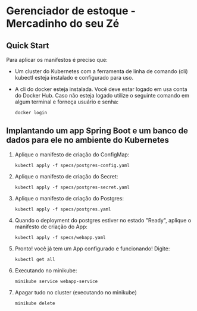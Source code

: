 # Gerenciador de estoque - Mercadinho do seu Zé


## Quick Start
Para aplicar os manifestos é preciso que:
- Um cluster do Kubernetes com a ferramenta de linha de comando (cli) kubectl esteja instalado e configurado para uso.
- A cli do docker esteja instalada. Você deve estar logado em usa conta do Docker Hub. Caso não esteja logado utilize o
  seguinte comando em algum terminal e forneça usuário e senha:
  
  ```
  docker login
  ```
## Implantando um app Spring Boot e um banco de dados para ele no ambiente do Kubernetes
1. Aplique o manifesto de criação do ConfigMap:
   
   ```
   kubectl apply -f specs/postgres-config.yaml
   ```
3. Aplique o manifesto de criação do Secret:
 
   ```
   kubectl apply -f specs/postgres-secret.yaml
   ```
5. Aplique o manifesto de criação do Postgres:

   ```
   kubectl apply -f specs/postgres.yaml
   ```

3. Quando o deployment do postgres estiver no estado "Ready", aplique o manifesto de criação do App:
   
   ```
   kubectl apply -f specs/webapp.yaml
   ```
4. Pronto! você já tem um App configurado e funcionando! Digite:
   ```
   kubectl get all
   ```
5. Executando no minikube:
   ```
   minikube service webapp-service
   ```

6. Apagar tudo no cluster (executando no minikube)
   ```
   minikube delete
   ```
